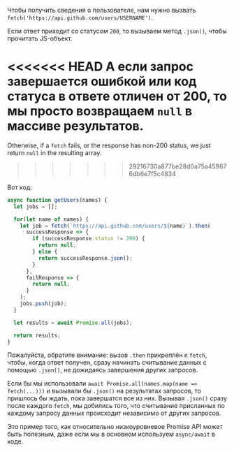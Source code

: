 
Чтобы получить сведения о пользователе, нам нужно вызвать `fetch('https://api.github.com/users/USERNAME')`.

Если ответ приходит cо статусом `200`, то вызываем метод `.json()`, чтобы прочитать JS-объект.

<<<<<<< HEAD
А если запрос завершается ошибкой или код статуса в ответе отличен от 200, то мы просто возвращаем `null` в массиве результатов.
=======
Otherwise, if a `fetch` fails, or the response has non-200 status, we just return `null` in the resulting array.
>>>>>>> 29216730a877be28d0a75a459676db6e7f5c4834

Вот код:

```js demo
async function getUsers(names) {
  let jobs = [];

  for(let name of names) {
    let job = fetch(`https://api.github.com/users/${name}`).then(
      successResponse => {
        if (successResponse.status != 200) {
          return null;
        } else {
          return successResponse.json();
        }
      },
      failResponse => {
        return null;
      }
    );
    jobs.push(job);
  }

  let results = await Promise.all(jobs);

  return results;
}
```

Пожалуйста, обратите внимание: вызов `.then` прикреплён к `fetch`, чтобы, когда ответ получен, сразу начинать считывание данных с помощью `.json()`, не дожидаясь завершения других запросов.

Если бы мы использовали `await Promise.all(names.map(name => fetch(...)))` и вызывали бы `.json()` на результатах запросов, то пришлось бы ждать, пока завершатся все из них. Вызывая `.json()` сразу после каждого `fetch`, мы добились того, что считывание присланных по каждому запросу данных происходит независимо от других запросов.

Это пример того, как относительно низкоуровневое Promise API может быть полезным, даже если мы в основном используем `async/await` в коде.
